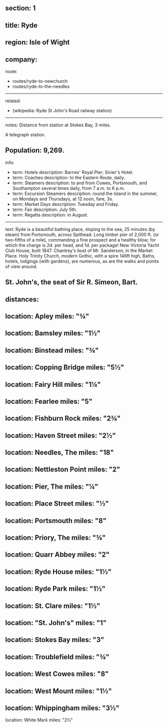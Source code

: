section: 1
----
title: Ryde
----
region: Isle of Wight
----
company:
----
route:
- routes/ryde-to-newchurch
- routes/ryde-to-the-needles
----
related:
- (wikipedia: Ryde St John's Road railway station)
----
notes: Distance from station at Stokes Bay, 3 miles.

A telegraph station.

Population: 9,269.
----
info:
- term: Hotels
  description: Barnes' Royal Pier; Sivier's Hotel.
- term: Coaches
  description: to the Eastern Route, daily.
- term: Steamers
  description: to and from Cowes, Portsmouth, and Southampton several times daily, from 7 a.m. to 6 p.m.
- term: Excursion Steamers
  description: round the Island in the summer, on Mondays and Thursdays, at 12 noon, fare, 3s.
- term: Market Days
  description: Tuesday and Friday.
- term: Fair
  description: July 5th.
- term: Regatta
  description: in August.
----
text: Ryde is a beautiful bathing place, sloping to the sea, 25 minutes (by steam) from Portsmouth, across Spithead. Long timber pier of 2,000 ft. (or two-fifths of a mile), commanding a fine prospect and a healthy blow; for which the charge is 2d. per head, and 1d. per package! New Victoria Yacht Club House, built 1847. Chantrey's bust of Mr. Sanderson, in the Market Place. Holy Trinity Church, modern Gothic, with a spire 146ft high, Baths, hotels, lodgings (with gardens), are numerous, as are the walks and points of view around.

**St. John's,** the seat of Sir R. Simeon, Bart.
----
distances:
- 
  location: Apley
  miles: "¾"
- 
  location: Bamsley
  miles: "1½"
- 
  location: Binstead
  miles: "¾"
- 
  location: Copping Bridge
  miles: "5½"
- 
  location: Fairy Hill
  miles: "1¼"
- 
  location: Fearlee
  miles: "5"
- 
  location: Fishburn Rock
  miles: "2¾"
- 
  location: Haven Street
  miles: "2½"
- 
  location: Needles, The
  miles: "18"
- 
  location: Nettleston Point
  miles: "2"
- 
  location: Pier, The
  miles: "¼"
- 
  location: Place Street
  miles: "½"
- 
  location: Portsmouth
  miles: "8"
- 
  location: Priory, The
  miles: "¾"
- 
  location: Quarr Abbey
  miles: "2"
- 
  location: Ryde House
  miles: "1½"
- 
  location: Ryde Park
  miles: "1½"
- 
  location: St. Clare
  miles: "1½"
- 
  location: "St. John's"
  miles: "1"
- 
  location: Stokes Bay
  miles: "3"
- 
  location: Troublefield
  miles: "¾"
- 
  location: West Cowes
  miles: "8"
- 
  location: West Mount
  miles: "1½"
- 
  location: Whippingham
  miles: "3½"
- 
  location: White Mark
  miles: "2½"
